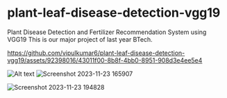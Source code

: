 # plant-leaf-disease-detection-vgg19

Plant Disease Detection and Fertilizer Recommendation System using VGG19
This is our major project of last year BTech.


https://github.com/vipulkumar6/plant-leaf-disease-detection-vgg19/assets/92398016/43011f00-8b8f-4bb0-8951-908d3e4ee5e4


![Alt text](relative%20path/to/img.jpg?raw=true 'Title')
![Screenshot 2023-11-23 165907](https://github.com/itsvipulkumar/plant-leaf-disease-detection-vgg19/assets/92398016/fcdd6a87-afd1-482e-99d5-4cbede2b5208)

![Screenshot 2023-11-23 194828](https://github.com/itsvipulkumar/plant-leaf-disease-detection-vgg19/assets/92398016/6801973f-4efa-439d-b74b-d25a65a29b2c)
